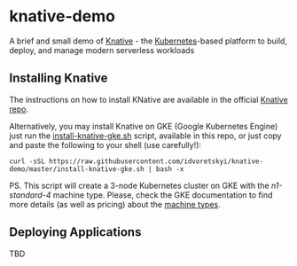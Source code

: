 knative-demo
============

A brief and small demo of [Knative](https://github.com/knative/) - the [Kubernetes](https://kubernetes.io)-based platform to build, deploy, and manage modern serverless workloads

Installing Knative
------------------

The instructions on how to install KNative are available in the official [Knative repo](https://github.com/knative/docs/tree/master/install).

Alternatively, you may install Knative on GKE (Google Kubernetes Engine) just run the [install-knative-gke.sh](install-knative-gke.sh) script, available in this repo, or just copy and paste the following to your shell (use carefully!):

```
curl -sSL https://raw.githubusercontent.com/idvoretskyi/knative-demo/master/install-knative-gke.sh | bash -x
```

PS. This script will create a 3-node Kubernetes cluster on GKE with the *n1-standard-4* machine type. Please, check the GKE documentation to find more details (as well as pricing) about the [machine types](https://cloud.google.com/compute/docs/machine-types).

Deploying Applications
----------------------

TBD
